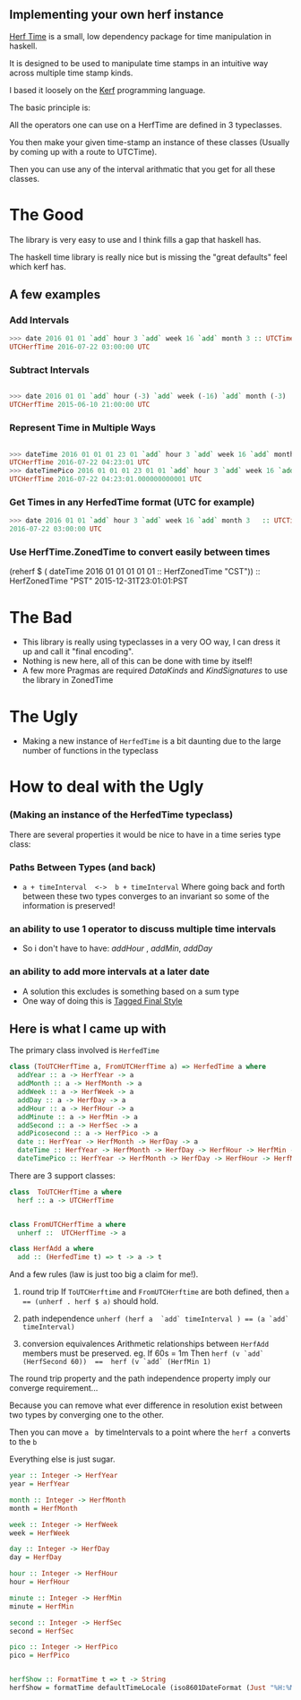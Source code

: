 
Implementing your own herf instance
--------------------------------------------------

[Herf Time](https://github.com/smurphy8/herf-time) is a small, low dependency package for
time manipulation in haskell.

It is designed to be used to manipulate time stamps in an intuitive way across multiple
time stamp kinds.

I based it loosely on the [Kerf](https://github.com/kevinlawler/kerf) programming language.

The basic principle is:

All the operators one can use on a HerfTime are defined in 3 typeclasses.

You then make your given time-stamp an instance of these classes (Usually by coming up with a route to UTCTime).

Then you can use any of the interval arithmatic that you get for all these classes.


# The Good
The library is very easy to use and I think fills a gap that haskell has.

The haskell time library is really nice but is missing the "great defaults" feel
which kerf has. 

## A few examples

### Add Intervals
``` haskell
>>> date 2016 01 01 `add` hour 3 `add` week 16 `add` month 3 :: UTCTime
UTCHerfTime 2016-07-22 03:00:00 UTC
```

### Subtract Intervals
``` haskell

>>> date 2016 01 01 `add` hour (-3) `add` week (-16) `add` month (-3) :: UTCTime
UTCHerfTime 2015-06-10 21:00:00 UTC
```

### Represent Time in Multiple Ways
``` haskell

>>> dateTime 2016 01 01 01 23 01 `add` hour 3 `add` week 16 `add` month 3 :: UTCTime
UTCHerfTime 2016-07-22 04:23:01 UTC
>>> dateTimePico 2016 01 01 01 23 01 01 `add` hour 3 `add` week 16 `add` month 3 :: UTCTime
UTCHerfTime 2016-07-22 04:23:01.000000000001 UTC
```
### Get Times in any HerfedTime format  (UTC for example)
``` haskell
>>> date 2016 01 01 `add` hour 3 `add` week 16 `add` month 3   :: UTCTime
2016-07-22 03:00:00 UTC
```

### Use HerfTime.ZonedTime to convert easily between times
(reherf $ ( dateTime 2016 01 01 01 01 01 :: HerfZonedTime "CST")) :: HerfZonedTime "PST"
2015-12-31T23:01:01:PST

# The Bad 

* This library is really using typeclasses in a very OO way, I can dress it up and call it "final encoding".
* Nothing is new here, all of this can be done with time by itself!
* A few more Pragmas are required *DataKinds* and *KindSignatures* to use the library in ZonedTime 

# The Ugly

* Making a new instance of ```HerfedTime``` is a bit daunting due to the large number of functions in the typeclass

# How to deal with the Ugly 
###  (Making an instance of the HerfedTime typeclass)



There are several properties it would be nice to have in a time series type class:

### Paths Between Types (and back)
*  ``` a + timeInterval  <->  b + timeInterval ```
Where going back and forth between these two types converges to an invariant
so some of the information is preserved!

### an ability to use 1 operator to discuss multiple time intervals
* So i don't have to have: *addHour* , *addMin*, *addDay*

### an ability to add more intervals at a later date
* A solution this excludes is something based on a sum type
* One way of doing this is [Tagged Final Style](http://okmij.org/ftp/tagless-final/)

## Here is what I came up with

The primary class involved is ```HerfedTime```

``` haskell
class (ToUTCHerfTime a, FromUTCHerfTime a) => HerfedTime a where
  addYear :: a -> HerfYear -> a
  addMonth :: a -> HerfMonth -> a
  addWeek :: a -> HerfWeek -> a
  addDay :: a -> HerfDay -> a
  addHour :: a -> HerfHour -> a
  addMinute :: a -> HerfMin -> a
  addSecond :: a -> HerfSec -> a
  addPicosecond :: a -> HerfPico -> a
  date :: HerfYear -> HerfMonth -> HerfDay -> a
  dateTime :: HerfYear -> HerfMonth -> HerfDay -> HerfHour -> HerfMin -> HerfSec ->  a
  dateTimePico :: HerfYear -> HerfMonth -> HerfDay -> HerfHour -> HerfMin -> HerfSec -> HerfPico ->  a
```

There are 3 support classes:

``` haskell
class  ToUTCHerfTime a where
  herf :: a -> UTCHerfTime


class FromUTCHerfTime a where
  unherf ::  UTCHerfTime -> a

class HerfAdd a where
  add :: (HerfedTime t) => t -> a -> t
```

And a few rules (law is just too big a claim for me!).

1. round trip
If ```ToUTCHerftime``` and ```FromUTCHerftime``` are both defined,
then ```a == (unherf . herf $ a)```  should hold.


2. path independence
``` unherf (herf a  `add` timeInterval ) == (a `add` timeInterval) ```

3. conversion equivalences
Arithmetic relationships between ```HerfAdd``` members must be preserved.
eg.
If 60s = 1m
Then
``` herf (v `add` (HerfSecond 60))  ==  herf (v `add` (HerfMin 1) ```



The round trip property and the path independence property imply our converge requirement...

Because you can remove what ever difference in resolution exist between two types by converging one to the other.

Then you can move ```a ``` by timeIntervals to a point where the ```herf a``` converts to the ```b```


Everything else is just sugar.

``` haskell
year :: Integer -> HerfYear
year = HerfYear

month :: Integer -> HerfMonth
month = HerfMonth

week :: Integer -> HerfWeek
week = HerfWeek

day :: Integer -> HerfDay
day = HerfDay

hour :: Integer -> HerfHour
hour = HerfHour

minute :: Integer -> HerfMin
minute = HerfMin

second :: Integer -> HerfSec
second = HerfSec

pico :: Integer -> HerfPico
pico = HerfPico


herfShow :: FormatTime t => t -> String
herfShow = formatTime defaultTimeLocale (iso8601DateFormat (Just "%H:%M:%S:%Z") )  -- i.e. YYYY-MM-DDTHH:MM:SS
```



